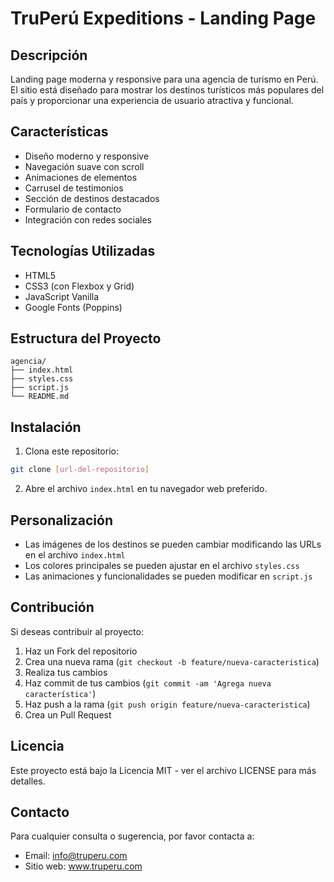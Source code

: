 # TruPerú Expeditions - Landing Page

## Descripción
Landing page moderna y responsive para una agencia de turismo en Perú. El sitio está diseñado para mostrar los destinos turísticos más populares del país y proporcionar una experiencia de usuario atractiva y funcional.

## Características
- Diseño moderno y responsive
- Navegación suave con scroll
- Animaciones de elementos
- Carrusel de testimonios
- Sección de destinos destacados
- Formulario de contacto
- Integración con redes sociales

## Tecnologías Utilizadas
- HTML5
- CSS3 (con Flexbox y Grid)
- JavaScript Vanilla
- Google Fonts (Poppins)

## Estructura del Proyecto
```
agencia/
├── index.html
├── styles.css
├── script.js
└── README.md
```

## Instalación
1. Clona este repositorio:
```bash
git clone [url-del-repositorio]
```

2. Abre el archivo `index.html` en tu navegador web preferido.

## Personalización
- Las imágenes de los destinos se pueden cambiar modificando las URLs en el archivo `index.html`
- Los colores principales se pueden ajustar en el archivo `styles.css`
- Las animaciones y funcionalidades se pueden modificar en `script.js`

## Contribución
Si deseas contribuir al proyecto:
1. Haz un Fork del repositorio
2. Crea una nueva rama (`git checkout -b feature/nueva-caracteristica`)
3. Realiza tus cambios
4. Haz commit de tus cambios (`git commit -am 'Agrega nueva característica'`)
5. Haz push a la rama (`git push origin feature/nueva-caracteristica`)
6. Crea un Pull Request

## Licencia
Este proyecto está bajo la Licencia MIT - ver el archivo LICENSE para más detalles.

## Contacto
Para cualquier consulta o sugerencia, por favor contacta a:
- Email: info@truperu.com
- Sitio web: www.truperu.com
